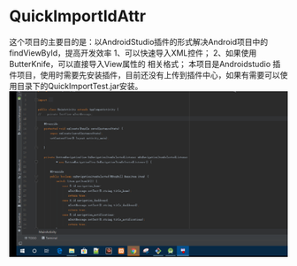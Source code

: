 # QuickImportIdAttr
 这个项目的主要目的是：以AndroidStudio插件的形式解决Android项目中的findViewById，提高开发效率
 1、可以快速导入XML控件；
 2、如果使用ButterKnife，可以直接导入View属性的 相关格式；
本项目是Androidstudio 插件项目，使用时需要先安装插件，目前还没有上传到插件中心，如果有需要可以使用目录下的QuickImportTest.jar安装。
![image](https://github.com/hqlxuptsec/QuickImportIdAttr/blob/master/QuickImportTest/resources/icon/operate.gif)
